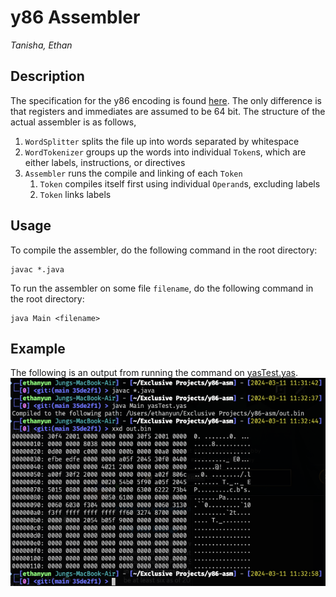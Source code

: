 # y86 Assembler
*Tanisha, Ethan*

## Description
The specification for the y86 encoding is found [here](https://web.cse.ohio-state.edu/~reeves.92/CSE2421sp13/PracticeProblemsY86.pdf). The only difference is that registers and immediates are assumed to be 64 bit. The structure of the actual assembler is as follows,
<ol>
  <li><code>WordSplitter</code> splits the file up into words separated by whitespace</li>
  <li><code>WordTokenizer</code> groups up the words into individual <code>Token</code>s, which are either labels, instructions, or directives</li>
  <li><code>Assembler</code> runs the compile and linking of each <code>Token</code>
    <ol>
      <li><code>Token</code> compiles itself first using individual <code>Operand</code>s, excluding labels</li>
      <li><code>Token</code> links labels</li>
    </ol>
  </li>
</ol>

## Usage
To compile the assembler, do the following command in the root directory:
```
javac *.java
```
To run the assembler on some file <code>filename</code>, do the following command in the root directory:
```
java Main <filename>
```

## Example
The following is an output from running the command on [yasTest.yas](yasTest.yas).
![Example output](screenshot.png)

